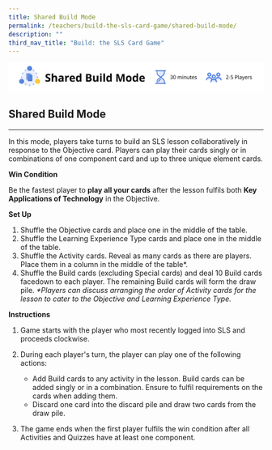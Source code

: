 ```yaml
---
title: Shared Build Mode
permalink: /teachers/build-the-sls-card-game/shared-build-mode/
description: ""
third_nav_title: "Build: the SLS Card Game"
---
```

![](/images/Media/SLS%20Build%20(Category)/sharedbuildmode.png)    

Shared Build Mode                  
-----------

---

In this mode, players take turns to build an SLS lesson collaboratively in response to the Objective card. Players can play their cards singly or in combinations of one component card and up to three unique element cards.

**Win Condition**

Be the fastest player to **play all your cards** after the lesson fulfils both **Key Applications of Technology** in the Objective.

**Set Up**

1. Shuffle the Objective cards and place one in the middle of the table.
2. Shuffle the Learning Experience Type cards and place one in the middle of the table.
3. Shuffle the Activity cards. Reveal as many cards as there are players. Place them in a column in the middle of the table\*.
4. Shuffle the Build cards (excluding Special cards) and deal 10 Build cards facedown to each player. The remaining Build cards will form the draw pile.
*\*Players can discuss arranging the order of Activity cards for the lesson to cater to the Objective and Learning Experience Type.*

**Instructions**

1. Game starts with the player who most recently logged into SLS and proceeds clockwise.
2. During each player's turn, the player can play one of the following actions:
    
    
    - Add Build cards to any activity in the lesson. Build cards can be added singly or in a combination. Ensure to fulfil requirements on the cards when adding them.
    - Discard one card into the discard pile and draw two cards from the draw pile.
3. The game ends when the first player fulfils the win condition after all Activities and Quizzes have at least one component.